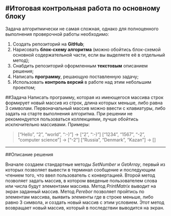 #Итоговая контрольная работа по основному блоку
---
Задача алгоритмически не самая сложная, однако для полноценного выполнения проверочной работы необходимо:
1. Создать репозиторий на **GitHub**;
2. Нарисовать **блок-схему алгоритма** (можно обойтись блок-схемой основной содержательной части, если вы выделяете её в отдельный метод);
3. Снабдить репозиторий оформленным **текстовым** описанием решения;
4. Написать **программу**, решающую поставленную задачу;
5. Использовать **контроль версий** в работе над этим небольшим проектом;

##Задача 
Написать программу, которая из имеющегося массива строк формирует новый массив из строк, длина которых меньше, либо равна 3 символам. 
Первоначальный массив можно ввести с клавиатуры, либо задать на старте выполнения алгоритма. При решении не рекомендуется пользоваться коллекциями, лучше обойтись исключительно массивами.
Примеры:
>[“Hello”, “2”, “world”, “:-)”] → [“2”, “:-)”]
[“1234”, “1567”, “-2”, “computer science”] → [“-2”]
[“Russia”, “Denmark”, “Kazan”] → []

---
##Описание решения

Вначале создаем стандартные методы *SetNumber* и *GetArray*, первый из которых позволяет вывести в терминал сообщение и последующим чтением того, что ввел пользователь с конвертацией. Второй метод позволяет задать массив, в котором введеные пользователем слова или числа будут элементами массива.
Метод *PrintMatrix* выводит на экран заданный массив.
Метод *Perebor* позволяет пройтись по элементам массива, выявить элементы где в строке меньше, либо равно 3 символа, и создать новый массив с этим условием. Этот метод возвращает новый массив, который в последствии выводится на экран.